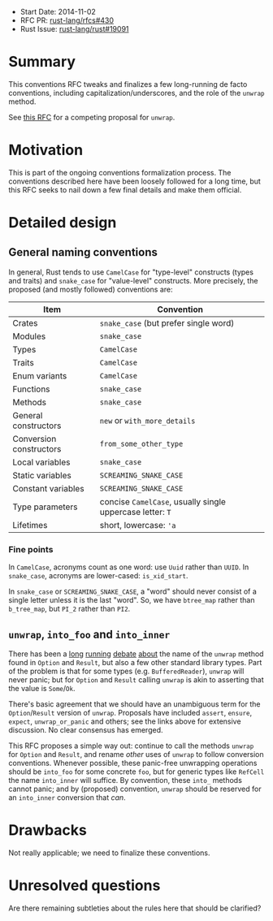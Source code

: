 - Start Date: 2014-11-02
- RFC PR: [rust-lang/rfcs#430](https://github.com/rust-lang/rfcs/pull/430)
- Rust Issue: [rust-lang/rust#19091](https://github.com/rust-lang/rust/issues/19091)

# Summary

This conventions RFC tweaks and finalizes a few long-running de facto
conventions, including capitalization/underscores, and the role of the `unwrap` method.

See [this RFC](https://github.com/rust-lang/rfcs/pull/328) for a competing proposal for `unwrap`.

# Motivation

This is part of the ongoing conventions formalization process. The
conventions described here have been loosely followed for a long time,
but this RFC seeks to nail down a few final details and make them
official.

# Detailed design

## General naming conventions

In general, Rust tends to use `CamelCase` for "type-level" constructs
(types and traits) and `snake_case` for "value-level" constructs. More
precisely, the proposed (and mostly followed) conventions are:

| Item | Convention |
| ---- | ---------- |
| Crates | `snake_case` (but prefer single word) |
| Modules | `snake_case` |
| Types | `CamelCase` |
| Traits | `CamelCase` |
| Enum variants | `CamelCase` |
| Functions | `snake_case` |
| Methods | `snake_case` |
| General constructors | `new` or `with_more_details` |
| Conversion constructors | `from_some_other_type` |
| Local variables | `snake_case` |
| Static variables | `SCREAMING_SNAKE_CASE` |
| Constant variables | `SCREAMING_SNAKE_CASE` |
| Type parameters | concise `CamelCase`, usually single uppercase letter: `T` |
| Lifetimes | short, lowercase: `'a` |

### Fine points

In `CamelCase`, acronyms count as one word: use `Uuid` rather than
`UUID`.  In `snake_case`, acronyms are lower-cased: `is_xid_start`.

In `snake_case` or `SCREAMING_SNAKE_CASE`, a "word" should never
consist of a single letter unless it is the last "word". So, we have
`btree_map` rather than `b_tree_map`, but `PI_2` rather than `PI2`.

## `unwrap`, `into_foo` and `into_inner`

There has been a [long](https://github.com/mozilla/rust/issues/13159)
[running](https://github.com/rust-lang/rust/pull/16436)
[debate](https://github.com/rust-lang/rust/pull/16436)
[about](https://github.com/rust-lang/rfcs/pull/328) the name of the
`unwrap` method found in `Option` and `Result`, but also a few other
standard library types. Part of the problem is that for some types
(e.g. `BufferedReader`), `unwrap` will never panic; but for `Option`
and `Result` calling `unwrap` is akin to asserting that the value is
`Some`/`Ok`.

There's basic agreement that we should have an unambiguous term for
the `Option`/`Result` version of `unwrap`. Proposals have included
`assert`, `ensure`, `expect`, `unwrap_or_panic` and others; see the
links above for extensive discussion. No clear consensus has emerged.

This RFC proposes a simple way out: continue to call the methods
`unwrap` for `Option` and `Result`, and rename *other* uses of
`unwrap` to follow conversion conventions. Whenever possible, these
panic-free unwrapping operations should be `into_foo` for some
concrete `foo`, but for generic types like `RefCell` the name
`into_inner` will suffice. By convention, these `into_` methods cannot
panic; and by (proposed) convention, `unwrap` should be reserved for
an `into_inner` conversion that *can*.

# Drawbacks

Not really applicable; we need to finalize these conventions.

# Unresolved questions

Are there remaining subtleties about the rules here that should be clarified?

